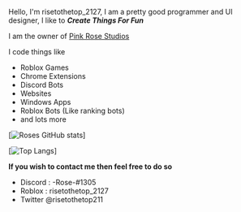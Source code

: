 Hello, I'm risetothetop_2127, I am a pretty good programmer and UI designer, I like to ***Create Things For Fun***

I am the owner of <a href="https://github.com/Pink-Rose-Studios">Pink Rose Studios</a>

I code things like
* Roblox Games
* Chrome Extensions
* Discord Bots
* Websites
* Windows Apps
* Roblox Bots (Like ranking bots)
* and lots more

[![Roses GitHub stats](https://github-readme-stats.vercel.app/api?username=risetothetop2127&show_icons=true&layout=compact&theme=dark)]

[![Top Langs](https://github-readme-stats.vercel.app/api/top-langs/?username=risetothetop2127&layout=compact&theme=dark)]
 
<strong>If you wish to contact me then feel free to do so</strong>
* Discord : -Rose-#1305
* Roblox : risetothetop_2127
* Twitter @risetothetop211
